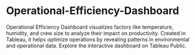 # Operational-Efficiency-Dashboard
Operational Efficiency Dashboard visualizes factors like temperature, humidity, and crew size to analyze their impact on productivity. Created in Tableau, it helps optimize operations by revealing patterns in environmental and operational data. Explore the interactive dashboard on Tableau Public.
